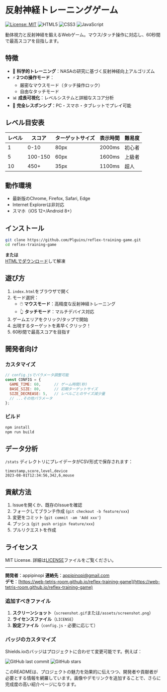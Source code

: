 # 反射神経トレーニングゲーム

[![License: MIT](https://img.shields.io/badge/License-MIT-blue.svg)](https://opensource.org/licenses/MIT)
![HTML5](https://img.shields.io/badge/HTML5-E34F26?logo=html5&logoColor=white)
![CSS3](https://img.shields.io/badge/CSS3-1572B6?logo=css3&logoColor=white)
![JavaScript](https://img.shields.io/badge/JavaScript-F7DF1E?logo=javascript&logoColor=black)

動体視力と反射神経を鍛えるWebゲーム。マウス/タッチ操作に対応し、60秒間で最高スコアを目指します。

## 特徴

- 🎯 **科学的トレーニング**：NASAの研究に基づく反射神経向上アルゴリズム
- ⚡ **2つの操作モード**：
  - 厳密なマウスモード（タッチ操作ロック）
  - 自由なタッチモード
- 📊 **成長可視化**：レベルシステムと詳細なスコア分析
- 📱 **完全レスポンシブ**：PC・スマホ・タブレットでプレイ可能

## レベル目安表

| レベル | スコア   | ターゲットサイズ | 表示時間 | 難易度 |
|--------|----------|------------------|----------|--------|
| 1      | 0-10     | 80px             | 2000ms   | 初心者 |
| 5      | 100-150  | 60px             | 1600ms   | 上級者 |
| 10     | 450+     | 35px             | 1100ms   | 超人   |

## 動作環境

- 最新版のChrome, Firefox, Safari, Edge
- Internet Explorerは非対応
- スマホ（iOS 12+/Android 8+）

## インストール

```bash
git clone https://github.com/Plguins/reflex-training-game.git
cd reflex-training-game
```

**または**  
[HTMLでダウンロード](https://github.com/web-tetris-room/reflex-training-game/releases/download/V1.1/index.html)して解凍

## 遊び方

1. `index.html`をブラウザで開く
2. モード選択：
   - 🖱️ **マウスモード**：高精度な反射神経トレーニング
   - 👆 **タッチモード**：マルチデバイス対応
3. ゲームエリアをクリック/タップで開始
4. 出現するターゲットを素早くクリック！
5. 60秒間で最高スコアを目指す

## 開発者向け

### カスタマイズ

```javascript
// config.jsでパラメータ調整可能
const CONFIG = {
  GAME_TIME: 60,      // ゲーム時間(秒)
  BASE_SIZE: 80,      // 初期ターゲットサイズ
  SIZE_DECREASE: 5,   // レベルごとのサイズ減少量
  // ...その他パラメータ
};
```

### ビルド

```bash
npm install
npm run build
```

## データ分析

`/stats` ディレクトリにプレイデータがCSV形式で保存されます：

```csv
timestamp,score,level,device
2023-08-01T12:34:56,342,6,mouse
```

## 貢献方法

1. Issueを開くか、既存のIssueを確認
2. フォークしてブランチ作成 (`git checkout -b feature/xxx`)
3. 変更をコミット (`git commit -am 'Add xxx'`)
4. プッシュ (`git push origin feature/xxx`)
5. プルリクエストを作成

## ライセンス

MIT License. 詳細は[LICENSE](LICENSE)ファイルをご覧ください。

---

**開発者**：appipinopi 
**連絡先**：appipinopi@gmail.com  
**デモ**：[https://web-tetris-room.github.io/reflex-training-game](https://web-tetris-room.github.io/reflex-training-game)


### 追加すべきファイル

1. **スクリーンショット**（`screenshot.gif`または`/assets/screenshot.png`）
2. **ライセンスファイル**（`LICENSE`）
3. **設定ファイル**（`config.js` - 必要に応じて）

### バッジのカスタマイズ

Shields.ioのバッジはプロジェクトに合わせて変更可能です。例えば：

![GitHub last commit](https://img.shields.io/github/last-commit/web-tetris-room/reflex-training-game)
![GitHub stars](https://img.shields.io/github/stars/web-tetris-room/reflex-training-game)

このREADMEは、プロジェクトの魅力を効果的に伝えつつ、開発者や貢献者が必要とする情報を網羅しています。画像やデモリンクを追加することで、さらに完成度の高い紹介ページになります。
